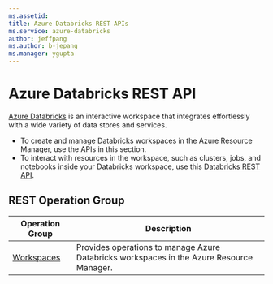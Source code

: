 ```yaml
---
ms.assetid:
title: Azure Databricks REST APIs
ms.service: azure-databricks
author: jeffpang
ms.author: b-jepang
ms.manager: ygupta
---
```



# Azure Databricks REST API

[Azure Databricks](https://azure.microsoft.com/services/databricks/) is an interactive workspace that integrates effortlessly with a wide variety of data stores and services.

* To create and manage Databricks workspaces in the Azure Resource Manager, use the APIs in this section.
* To interact with resources in the workspace, such as clusters, jobs, and notebooks inside your Databricks workspace, use this [Databricks REST API](https://docs.azuredatabricks.net/api/index.html).

## REST Operation Group

| Operation Group | Description |
|-----------------|-------------|
|[Workspaces](~/docs-ref-autogen/databricks/Workspaces.yml)| Provides operations to manage Azure Databricks workspaces in the Azure Resource Manager. |
